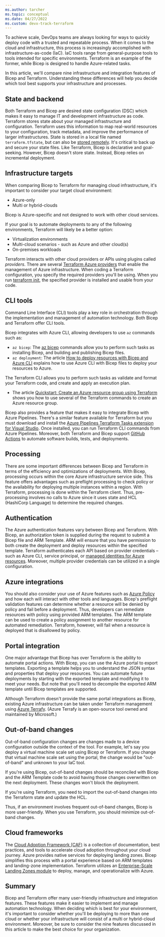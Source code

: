 ```yaml
---
ms.author: tarcher
ms.topic: conceptual
ms.date: 04/27/2022
ms.custom: devx-track-terraform
---
```


To achieve scale, DevOps teams are always looking for ways to quickly deploy code with a trusted and repeatable process. When it comes to the cloud and infrastructure, this process is increasingly accomplished with infrastructure-as-code (IaC). IaC tools range from general-purpose tools to tools intended for specific environments. Terraform is an example of the former, while Bicep is designed to handle Azure-related tasks.

In this article, we'll compare nine infrastructure and integration features of Bicep and Terraform. Understanding these differences will help you decide which tool best supports your infrastructure and processes.  

## State and backend

Both Terraform and Bicep are desired state configuration (DSC) which makes it easy to manage IT and development infrastructure as code. Terraform stores state about your managed infrastructure and configuration. Terraform uses this information to map real-world resources to your configuration, track metadata, and improve the performance of larger infrastructures. State is stored in a local file named `terraform.tfstate`, but can also be [stored remotely](../store-state-in-azure-storage.md). It's critical to back up and secure your state files.  Like Terraform, Bicep is declarative and goal-seeking. However, Bicep doesn't store state. Instead, Bicep relies on incremental deployment.

## Infrastructure targets

When comparing Bicep to Terraform for managing cloud infrastructure, it's important to consider your target cloud environment:

- Azure-only
- Multi or hybrid-clouds

Bicep is Azure-specific and not designed to work with other cloud services.

If your goal is to automate deployments to any of the following environments, Terraform will likely be a better option:

- Virtualization environments
- Multi-cloud scenarios - such as Azure and other cloud(s)
- On-premises workloads

Terraform interacts with other cloud providers or APIs using plugins called *providers*. There are several [Terraform Azure providers](../overview.md#terraform-providers-for-azure-infrastructure) that enable the management of Azure infrastructure. When coding a Terraform configuration, you specify the required providers you'll be using. When you run [terraform init](https://www.terraform.io/docs/commands/init.html), the specified provider is installed and usable from your code.

## CLI tools

Command Line Interface (CLI) tools play a key role in orchestration through the implementation and management of automation technology. Both Bicep and Terraform offer CLI tools.

Bicep integrates with Azure CLI, allowing developers to use `az` commands such as:

- `az bicep`: The [az bicep](/cli/azure/bicep) commands allow you to perform such tasks as installing Bicep, and building and publishing Bicep files.
- `az deployment`: The article [How to deploy resources with Bicep and Azure CLI](/azure/azure-resource-manager/bicep/deploy-cli) explains how to use Azure CLI with Bicep files to deploy your resources to Azure.

The Terraform CLI allows you to perform such tasks as validate and format your Terraform code, and create and apply an execution plan.

- The article [Quickstart: Create an Azure resource group using Terraform](../create-resource-group.md) shows you how to use several of the Terraform commands to create an Azure resource group.

Bicep also provides a feature that makes it easy to integrate Bicep with Azure Pipelines. There's a similar feature available for Terraform but you must download and install the [Azure Pipelines Terraform Tasks extension for Visual Studio](https://marketplace.visualstudio.com/items?itemName=charleszipp.azure-pipelines-tasks-terraform). Once installed, you can run Terraform CLI commands from Azure Pipelines. Moreover, both Terraform and Bicep support [GitHub Actions](https://github.com/features/actions) to automate software builds, tests, and deployments.

## Processing

There are some important differences between Bicep and Terraform in terms of the efficiency and optimizations of deployments. With Bicep, processing occurs within the core Azure infrastructure service side. This feature offers advantages such as preflight processing to check policy or the availability for deploying multiple instances within a region. With Terraform, processing is done within the Terraform client. Thus, pre-processing involves no calls to Azure since it uses state and HCL (HashiCorp Language) to determine the required changes.

## Authentication

The Azure authentication features vary between Bicep and Terraform. With Bicep, an authorization token is supplied during the request to submit a Bicep file and ARM Template. ARM will ensure that you have permission to both create the deployment and deploy resources within the specified template. Terraform authenticates each API based on provider credentials – such as Azure CLI, service principal, or [managed identities for Azure resources](/azure/active-directory/managed-identities-azure-resources/overview). Moreover, multiple provider credentials can be utilized in a single configuration.

## Azure integrations

You should also consider your use of Azure features such as [Azure Policy](/azure/governance/policy/overview) and how each will interact with other tools and languages. Bicep's preflight validation features can determine whether a resource will be denied by policy and fail before a deployment. Thus, developers can remediate resources with policy using provided ARM templates. The ARM template can be used to create a policy assignment to another resource for automated remediation. Terraform, however, will fail when a resource is deployed that is disallowed by policy.

## Portal integration

One major advantage that Bicep has over Terraform is the ability to automate portal actions. With Bicep, you can use the Azure portal to export templates. Exporting a template helps you to understand the JSON syntax and properties that deploy your resources. You can automate future deployments by starting with the exported template and modifying it to meet your needs. But note that you'll need to decompile the exported ARM template until Bicep templates are supported.

Although Terraform doesn't provide the same portal integrations as Bicep, existing Azure infrastructure can be taken under Terraform management using [Azure Terrafy](https://github.com/Azure/aztfy). (Azure Terrafy is an open-source tool owned and maintained by Microsoft.)

## Out-of-band changes

Out-of-band configuration changes are changes made to a device configuration outside the context of the tool. For example, let's say you deploy a virtual machine scale set using Bicep or Terraform. If you change that virtual machine scale set using the portal, the change would be "out-of-band" and unknown to your IaC tool.

If you're using Bicep, out-of-band changes should be reconciled with Bicep and the ARM Template code to avoid having those changes overwritten on the next deployment. These changes won't block the deployment.

If you're using Terraform, you need to import the out-of-band changes into the Terraform state and update the HCL.

Thus, if an environment involves frequent out-of-band changes, Bicep is more user-friendly. When you use Terraform, you should minimize out-of-band changes.

## Cloud frameworks

The [Cloud Adoption Framework (CAF)](/azure/cloud-adoption-framework/) is a collection of documentation, best practices, and tools to accelerate cloud adoption throughout your cloud journey. Azure provides native services for deploying landing zones. Bicep simplifies this process with a portal experience based on ARM templates and landing-zone implementation. Terraform utilizes an [Enterprise-Scale Landing Zones module](/azure/cloud-adoption-framework/ready/landing-zone/terraform-module) to deploy, manage, and operationalize with Azure.

## Summary

Bicep and Terraform offer many user-friendly infrastructure and integration features. These features make it easier to implement and manage automation technology. When deciding which is best for your environment, it's important to consider whether you'll be deploying to more than one cloud or whether your infrastructure will consist of a multi or hybrid-cloud environment. Moreover, be sure to consider the nine features discussed in this article to make the best choice for your organization.
